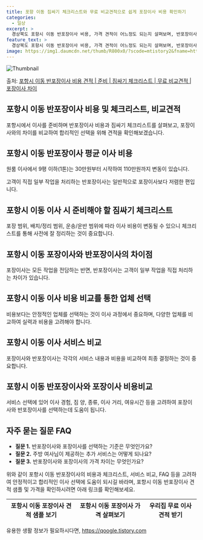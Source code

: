 ```yaml
---
title: 포항 이동 짐싸기 체크리스트와 무료 비교견적으로 쉽게 포장이사 비용 확인하기
categories:
  - 일상
excerpt: >
  경상북도 포항시 이동 반포장이사 비용, 가격 견적이 어느정도 되는지 살펴보며, 반포장이사를 준비함에 있어 짐싸기 준비 체크리스트가 무엇인지 보겠습니다. 마지막으로 포장이사와 차이점을 통해 무료 비교견적으로 어떤 것이 더 합리적인 선택인지 공유 드립니다.포항시 이동 포장이사 견적 샘플 보기 👈 클릭포항시 이동 포장이사 가격 살펴보기 👈 클릭포항시 이동 반포장이사 평균 이사 비용평수포항시 이동 평균 이사 비용원룸 이사9평 이하 (1톤)30만원~투룸/쓰리룸 이사16평 ~ 20평 (2.5톤)80만원~쓰리룸 이사21평 (5톤) ~110만원~우리집 무료 이사견적 받기 👈 클릭포장 vs 반포장: 가장 큰 차이점포장이사는 가격이 높지만, 모든 작업을 전담하는 반면, 반포장이사는 일부 작업을 고객이 직접 처리하는 ..
feature_text: >
  경상북도 포항시 이동 반포장이사 비용, 가격 견적이 어느정도 되는지 살펴보며, 반포장이사를 준비함에 있어 짐싸기 준비 체크리스트가 무엇인지 보겠습니다. 마지막으로 포장이사와 차이점을 통해 무료 비교견적으로 어떤 것이 더 합리적인 선택인지 공유 드립니다.포항시 이동 포장이사 견적 샘플 보기 👈 클릭포항시 이동 포장이사 가격 살펴보기 👈 클릭포항시 이동 반포장이사 평균 이사 비용평수포항시 이동 평균 이사 비용원룸 이사9평 이하 (1톤)30만원~투룸/쓰리룸 이사16평 ~ 20평 (2.5톤)80만원~쓰리룸 이사21평 (5톤) ~110만원~우리집 무료 이사견적 받기 👈 클릭포장 vs 반포장: 가장 큰 차이점포장이사는 가격이 높지만, 모든 작업을 전담하는 반면, 반포장이사는 일부 작업을 고객이 직접 처리하는 ..
image: https://img1.daumcdn.net/thumb/R800x0/?scode=mtistory2&fname=https%3A%2F%2Fblog.kakaocdn.net%2Fdn%2FYiYMy%2FbtsHdxImqaw%2FttXiEgYusi0FEXVpRTdIT1%2Fimg.webp
---
```


![Thumbnail](https://img1.daumcdn.net/thumb/R800x0/?scode=mtistory2&fname=https%3A%2F%2Fblog.kakaocdn.net%2Fdn%2FYiYMy%2FbtsHdxImqaw%2FttXiEgYusi0FEXVpRTdIT1%2Fimg.webp)

<p>출처: <a href="https://qoogle.tistory.com/9490" rel="dofollow">포항시 이동 반포장이사 비용 견적 | 준비 | 짐싸기 체크리스트 | 무료 비교견적 | 포장이사 차이</a> </p>

## 포항시 이동 반포장이사 비용 및 체크리스트, 비교견적

포항시에서 이사를 준비하며 반포장이사 비용과 짐싸기 체크리스트를 살펴보고, 포장이사와의 차이를 비교하여 합리적인 선택을 위해 견적을
확인해보겠습니다.

## 포항시 이동 반포장이사 평균 이사 비용

원룸 이사에서 9평 이하(1톤)는 30만원부터 시작하여 110만원까지 변동이 있습니다.

고객이 직접 일부 작업을 처리하는 반포장이사는 일반적으로 포장이사보다 저렴한 편입니다.

## 포항시 이동 이사 시 준비해야 할 짐싸기 체크리스트

포장 범위, 배치/정리 범위, 운송/운반 범위에 따라 이사 비용이 변동될 수 있으니 체크리스트를 통해 사전에 잘 정리하는 것이 중요합니다.

## 포항시 이동 포장이사와 반포장이사의 차이점

포장이사는 모든 작업을 전담하는 반면, 반포장이사는 고객이 일부 작업을 직접 처리하는 차이가 있습니다.

## 포항시 이동 이사 비용 비교를 통한 업체 선택

비용보다는 안정적인 업체를 선택하는 것이 이사 과정에서 중요하며, 다양한 업체를 비교하여 실력과 비용을 고려해야 합니다.

## 포항시 이동 이사 서비스 비교

포장이사와 반포장이사는 각각의 서비스 내용과 비용을 비교하여 최종 결정하는 것이 중요합니다.

## 포항시 이동 반포장이사와 포장이사 비용비교

서비스 선택에 있어 이사 경험, 짐 양, 종류, 이사 거리, 여유시간 등을 고려하여 포장이사와 반포장이사를 선택하는데 도움이 됩니다.

## 자주 묻는 질문 FAQ

  * **질문 1.** 반포장이사와 포장이사를 선택하는 기준은 무엇인가요?
  * **질문 2.** 주방 여사님이 제공하는 추가 서비스는 어떻게 되나요?
  * **질문 3.** 반포장이사와 포장이사의 가격 차이는 무엇인가요?

위와 같이 포항시 이동 반포장이사의 비용과 체크리스트, 서비스 비교, FAQ 등을 고려하여 안정적이고 합리적인 이사 선택에 도움이 되시길
바라며, 포항시 이동 반포장이사 견적 샘플 및 가격을 확인하시려면 아래 링크를 확인해보세요.



**포항시 이동 포장이사 견적 샘플 보기** | **포항시 이동 포장이사 가격 살펴보기** | **우리집 무료 이사견적 받기**  
---|---|---  
  


 

유용한 생활 정보가 필요하시다면, <a href="https://qoogle.tistory.com" rel="dofollow">https://qoogle.tistory.com</a>


